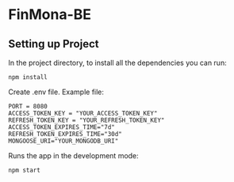 # FinMona-BE

## Setting up Project

In the project directory, to install all the dependencies you can run:
```
npm install
```

Create .env file. Example file:
```
PORT = 8080
ACCESS_TOKEN_KEY = "YOUR_ACCESS_TOKEN_KEY"
REFRESH_TOKEN_KEY = "YOUR_REFRESH_TOKEN_KEY"
ACCESS_TOKEN_EXPIRES_TIME="7d"
REFRESH_TOKEN_EXPIRES_TIME="30d"
MONGOOSE_URI="YOUR_MONGODB_URI"
```

Runs the app in the development mode:
```
npm start
```
